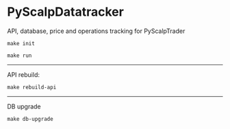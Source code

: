 # PyScalpDatatracker
 API, database, price and operations tracking for PyScalpTrader

`make init`

`make run`

---

API rebuild:

`make rebuild-api`

---

DB upgrade

`make db-upgrade`
